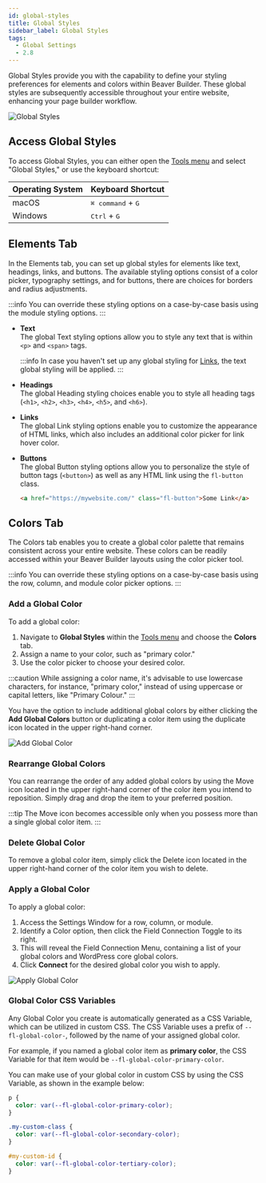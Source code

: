 ```yaml
---
id: global-styles
title: Global Styles
sidebar_label: Global Styles
tags:
  - Global Settings
  - 2.8
---
```


Global Styles provide you with the capability to define your styling preferences for elements and colors within Beaver Builder. These global styles are subsequently accessible throughout your entire website, enhancing your page builder workflow.

![Global Styles](/img/beaver-builder/user-interface--global-styles--1.jpg)

## Access Global Styles

To access Global Styles, you can either open the [Tools menu](tools-menu.md) and select "Global Styles," or use the keyboard shortcut:

| Operating System                          | Keyboard Shortcut                                        |
| ------------------------------------------|----------------------------------------------------------|
| <i className="fa-brands fa-apple"></i> macOS | <kbd>⌘ command</kbd> + <kbd>G</kbd>                   |
| <i className="fa-brands fa-windows"></i> Windows | <kbd>Ctrl</kbd> + <kbd>G</kbd>                    |

## Elements Tab

In the Elements tab, you can set up global styles for elements like text, headings, links, and buttons. The available styling options consist of a color picker, typography settings, and for buttons, there are choices for borders and radius adjustments.

:::info
You can override these styling options on a case-by-case basis using the module styling options.
:::

* **Text**  
  The global Text styling options allow you to style any text that is within `<p>` and `<span>` tags.

  :::info
  In case you haven't set up any global styling for [Links](#links), the text global styling will be applied.
  :::

* **Headings**  
  The global Heading styling choices enable you to style all heading tags (`<h1>`, `<h2>`, `<h3>`, `<h4>`, `<h5>`, and `<h6>`).

* **Links**  
  The global Link styling options enable you to customize the appearance of HTML links, which also includes an additional color picker for link hover color.

* **Buttons**  
  The global Button styling options allow you to personalize the style of button tags (`<button>`) as well as any HTML link using the `fl-button` class.

  ```html
  <a href="https://mywebsite.com/" class="fl-button">Some Link</a>
  ```


## Colors Tab

The Colors tab enables you to create a global color palette that remains consistent across your entire website. These colors can be readily accessed within your Beaver Builder layouts using the color picker tool.

:::info
You can override these styling options on a case-by-case basis using the row, column, and module color picker options.
:::

### Add a Global Color

To add a global color:

1. Navigate to **Global Styles** within the [Tools menu](tools-menu.md) and choose the **Colors** tab.
2. Assign a name to your color, such as "primary color."
3. Use the color picker to choose your desired color.

:::caution
While assigning a color name, it's advisable to use lowercase characters, for instance, "primary color," instead of using uppercase or capital letters, like "Primary Colour."
:::

You have the option to include additional global colors by either clicking the **Add Global Colors** button or duplicating a color item using the duplicate icon located in the upper right-hand corner.

![Add Global Color](/img/beaver-builder/user-interface--global-styles--2.jpg)

### Rearrange Global Colors

You can rearrange the order of any added global colors by using the <i className="fa-solid fa-up-down-left-right"></i> Move icon located in the upper right-hand corner of the color item you intend to reposition. Simply drag and drop the item to your preferred position.

:::tip
The <i className="fa-solid fa-up-down-left-right"></i> Move icon becomes accessible only when you possess more than a single global color item.
:::

### Delete Global Color

To remove a global color item, simply click the <i className="fa-solid fa-xmark"></i> Delete icon located in the upper right-hand corner of the color item you wish to delete.

### Apply a Global Color

To apply a global color:

1. Access the Settings Window for a row, column, or module.
2. Identify a Color option, then click the Field Connection Toggle to its right.
3. This will reveal the Field Connection Menu, containing a list of your global colors and WordPress core global colors.
4. Click **Connect** for the desired global color you wish to apply.

![Apply Global Color](/img/beaver-builder/user-interface--global-styles--3.jpg)

### Global Color CSS Variables

Any Global Color you create is automatically generated as a CSS Variable, which can be utilized in custom CSS. The CSS Variable uses a prefix of `--fl-global-color-`, followed by the name of your assigned global color.

For example, if you named a global color item as **primary color**, the CSS Variable for that item would be `--fl-global-color-primary-color`.

You can make use of your global color in custom CSS by using the CSS Variable, as shown in the example below:

```css
p {
  color: var(--fl-global-color-primary-color);
}

.my-custom-class {
  color: var(--fl-global-color-secondary-color);
}

#my-custom-id {
  color: var(--fl-global-color-tertiary-color);
}
```
